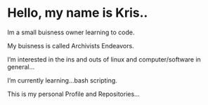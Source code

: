 # Hello, my name is Kris..
Im a small buisness owner learning to code.

My buisness is called Archivists Endeavors.

I’m interested in the ins and outs of linux and computer/software in general...

I’m currently learning...bash scripting.

This is my personal Profile and Repositories...
